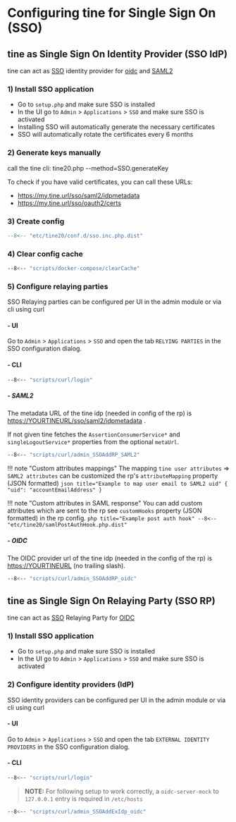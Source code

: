 # Configuring tine for Single Sign On (SSO)
## tine as Single Sign On Identity Provider (SSO IdP)

tine can act as [SSO](https://en.wikipedia.org/wiki/Single_sign-on) identity provider for [oidc](https://openid.net/connect/) and [SAML2](https://en.wikipedia.org/wiki/SAML_2.0)

### 1) Install SSO application
* Go to `setup.php` and make sure SSO is installed
* In the UI go to `Admin` > `Applications` > `SSO` and make sure SSO is activated
* Installing SSO will automatically generate the necessary certificates
* SSO will automatically rotate the certificates every 6 months


### 2) Generate keys manually

call the tine cli:
tine20.php --method=SSO.generateKey

To check if you have valid certificates, you can call these URLs:
* https://my.tine.url/sso/saml2/idpmetadata
* https://my.tine.url/sso/oauth2/certs

### 3) Create config

``` php title="./conf.d/sso.inc.php"
--8<-- "etc/tine20/conf.d/sso.inc.php.dist"
```

### 4) Clear config cache

``` sh title="clearCache"
--8<-- "scripts/docker-compose/clearCache"
```

### 5) Configure relaying parties
SSO Relaying parties can be configured per UI in the admin module or via cli using curl

#### - UI
Go to `Admin` > `Applications` > `SSO` and open the tab `RELYING PARTIES` in the SSO configuration dialog.

#### - CLI
``` sh title="Login"
--8<-- "scripts/curl/login"
```

##### - SAML2
The metadata URL of the tine idp (needed in config of the rp) is <https://YOURTINEURL/sso/saml2/idpmetadata> .

If not given tine fetches the `AssertionConsumerService*` and `singleLogoutService*` properties from the optional `metaUrl`.
``` sh title="Add SAML2 RP"
--8<-- "scripts/curl/admin_SSOAddRP_SAML2"
```
!!! note "Custom attributes mappings"
    The mapping `tine user attributes` => `SAML2 attributes` can be customized the rp's `attributeMapping` property (JSON formatted)
    ``` json title="Example to map user email to SAML2 uid"
    {
        "uid": "accountEmailAddress"
    }
    ```

!!! note "Custom attributes in SAML response"
    You can add custom attributes which are sent to the rp see `customHooks` property (JSON formatted) in the rp config.
    ``` php title="Example post auth hook"
    --8<-- "etc/tine20/samlPostAuthHook.php.dist"
    ```

##### - OIDC
The OIDC provider url of the tine idp (needed in the config of the rp) is <https://YOURTINEURL> (no trailing slash). 
``` sh title="Add OIDC RP"
--8<-- "scripts/curl/admin_SSOAddRP_oidc"
```

## tine as Single Sign On Relaying Party (SSO RP)

tine can act as [SSO](https://en.wikipedia.org/wiki/Single_sign-on) Relaying Party for [OIDC](https://openid.net/connect/)

### 1) Install SSO application
* Go to `setup.php` and make sure SSO is installed
* In the UI go to `Admin` > `Applications` > `SSO` and make sure SSO is activated

### 2) Configure identity providers (IdP)
SSO identity providers can be configured per UI in the admin module or via cli using curl

#### - UI
Go to `Admin` > `Applications` > `SSO` and open the tab `EXTERNAL IDENTITY PROVIDERS` in the SSO configuration dialog.

#### - CLI
``` sh title="Login"
--8<-- "scripts/curl/login"
```
> **NOTE:**
> For following setup to work correctly, a `oidc-server-mock` to `127.0.0.1` entry is required in `/etc/hosts`


``` sh title="Add foreign mock IDP"
--8<-- "scripts/curl/admin_SSOAddExIdp_oidc"
```
